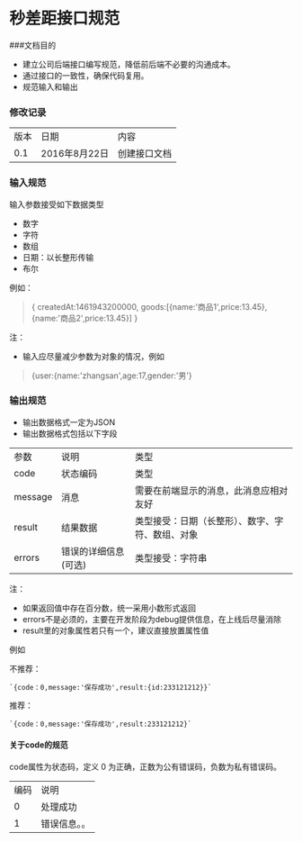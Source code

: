 # 秒差距接口规范
###文档目的

* 建立公司后端接口编写规范，降低前后端不必要的沟通成本。
* 通过接口的一致性，确保代码复用。
* 规范输入和输出

### 修改记录

<table>
<tr>
	<td>版本</td>
	<td>日期</td>
	<td>内容</td>
</tr>
<tr>
	<td>0.1</td>
	<td>2016年8月22日</td>
	<td>创建接口文档</td>
</tr>
</table>

### 输入规范

输入参数接受如下数据类型

- 数字
- 字符
- 数组
- 日期：以长整形传输
- 布尔

例如：
> {
	createdAt:1461943200000,
	goods:[{name:'商品1',price:13.45},{name:'商品2',price:13.45}]
	}

注：
- 输入应尽量减少参数为对象的情况，例如
>{user:{name:'zhangsan',age:17,gender:'男'}

### 输出规范
- 输出数据格式一定为JSON
- 输出数据格式包括以下字段

<table>
<tr>
	<td>参数</td>
	<td>说明</td>
		<td>类型</td>
</tr>
<tr>
	<td>code</td>
	<td>状态编码</td>
	<td>类型</td>
</tr>
<tr>
	<td>message</td>
	<td>消息</td>
	<td>需要在前端显示的消息，此消息应相对友好</td>
</tr>
<tr>
	<td>result</td>
	<td>结果数据</td>
	<td>类型接受：日期（长整形）、数字、字符、数组、对象</td>
</tr>
<tr>
	<td>errors</td>
	<td>错误的详细信息(可选)</td>
	<td>类型接受：字符串</td>
</tr>
</table>

注：
* 如果返回值中存在百分数，统一采用小数形式返回
* errors不是必须的，主要在开发阶段为debug提供信息，在上线后尽量消除
* result里的对象属性若只有一个，建议直接放置属性值


例如

不推荐：

    `{code：0,message:'保存成功',result:{id:233121212}}`

推荐：

    `{code：0,message:'保存成功',result:233121212}`



#### 关于code的规范

code属性为状态码，定义 0 为正确，正数为公有错误码，负数为私有错误码。


<table>
<tr>
	<td>编码</td>
	<td>说明</td>
</tr>
<tr>
	<td>0</td>
	<td>处理成功</td>
</tr>
<tr>
	<td>1</td>
	<td>错误信息。。</td>
</tr>
</table>

